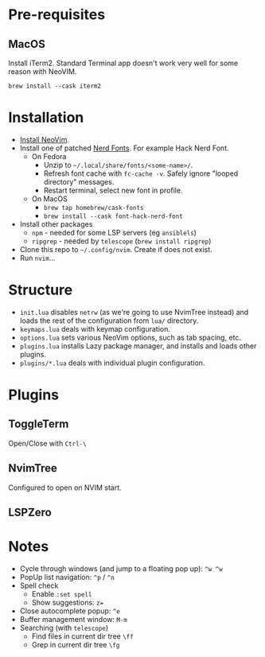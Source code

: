 # Pre-requisites

## MacOS

Install iTerm2. Standard Terminal app doesn't work very well for some reason with NeoVIM.

`brew install --cask iterm2`

# Installation

- [Install NeoVim](https://github.com/neovim/neovim/wiki/Installing-Neovim).
- Install one of patched [Nerd Fonts](https://www.nerdfonts.com/font-downloads). For example Hack Nerd Font.
    - On Fedora
        - Unzip to `~/.local/share/fonts/<some-name>/`.
        - Refresh font cache with `fc-cache -v`. Safely ignore "looped directory" messages.
        - Restart terminal, select new font in profile.
    - On MacOS
        - `brew tap homebrew/cask-fonts`
        - `brew install --cask font-hack-nerd-font`
- Install other packages
    - `npm` - needed for some LSP servers (eg `ansiblels`)
    - `ripgrep` - needed by `telescope` (`brew install ripgrep`)
- Clone this repo to `~/.config/nvim`. Create if does not exist.
- Run `nvim`...

# Structure

- `init.lua` disables `netrw` (as we're going to use NvimTree instead) and loads the rest of the configuration from `lua/` directory.
- `keymaps.lua` deals with keymap configuration.
- `options.lua` sets various NeoVim options, such as tab spacing, etc.
- `plugins.lua` installs Lazy package manager, and installs and loads other plugins.
- `plugins/*.lua` deals with individual plugin configuration.

# Plugins

## ToggleTerm

Open/Close with `Ctrl-\`

## NvimTree

Configured to open on NVIM start.

## LSPZero

# Notes

- Cycle through windows (and jump to a floating pop up): `^w ^w`
- PopUp list navigation: `^p` / `^n`
- Spell check
    - Enable `:set spell`
    - Show suggestions: `z=`
- Close autocomplete popup: `^e`
- Buffer management window: `M-m`
- Searching (with `telescope`)
    - Find files in current dir tree `\ff`
    - Grep in current dir tree `\fg`
